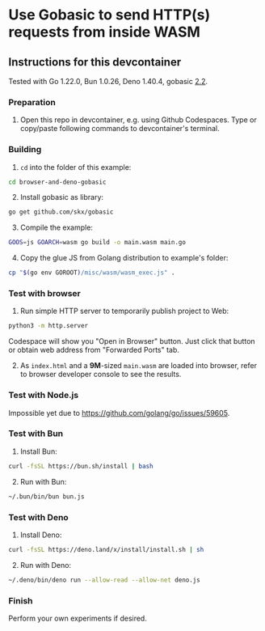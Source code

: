 # Use Gobasic to send HTTP(s) requests from inside WASM

## Instructions for this devcontainer

Tested with Go 1.22.0, Bun 1.0.26, Deno 1.40.4, gobasic [2.2](https://github.com/skx/gobasic/tree/release-2.2).

### Preparation

1. Open this repo in devcontainer, e.g. using Github Codespaces.
   Type or copy/paste following commands to devcontainer's terminal.

### Building

1. `cd` into the folder of this example:

```sh
cd browser-and-deno-gobasic
```

2. Install gobasic as library:

```sh
go get github.com/skx/gobasic
```

3. Compile the example:

```sh
GOOS=js GOARCH=wasm go build -o main.wasm main.go
```

4. Copy the glue JS from Golang distribution to example's folder:

```sh
cp "$(go env GOROOT)/misc/wasm/wasm_exec.js" .
```

### Test with browser

1. Run simple HTTP server to temporarily publish project to Web:

```sh
python3 -m http.server
```

Codespace will show you "Open in Browser" button. Just click that button or
obtain web address from "Forwarded Ports" tab.

2. As `index.html` and a **9M**-sized `main.wasm` are loaded into browser, refer to browser developer console
   to see the results.

### Test with Node.js

Impossible yet due to https://github.com/golang/go/issues/59605.

### Test with Bun

1. Install Bun:

```sh
curl -fsSL https://bun.sh/install | bash
```

2. Run with Bun:

```sh
~/.bun/bin/bun bun.js
```

### Test with Deno

1. Install Deno:

```sh
curl -fsSL https://deno.land/x/install/install.sh | sh
```

2. Run with Deno:

```sh
~/.deno/bin/deno run --allow-read --allow-net deno.js
```

### Finish

Perform your own experiments if desired.
